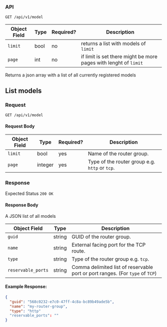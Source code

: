 ### API

``GET /api/v1/model``

| Object Field | Type | Required? | Description                                                      |
|--------------|------|-----------|------------------------------------------------------------------|
| `limit`      | bool | no        | returns a list with models of `limit`                            |
| `page`       | int  | no        | if limit is set there might be more pages with lenght of `limit` |

Returns a json array with a list of all currently registered models


List models
---------------------
### Request
  `GET /api/v1/model`

#### Request Body
  

| Object Field       | Type    | Required? | Description                                                                                                       |
|--------------------|---------|-----------|-------------------------------------------------------------------------------------------------------------------|
| `limit`            | bool    | yes       | Name of the router group.                                                                                         |
| `page`             | integer | yes       | Type of the router group e.g. `http` or `tcp`.                                                                    |

### Response
  Expected Status `200 OK`

#### Response Body
  A JSON list of all models

| Object Field       | Type   | Description                                                                   |
|--------------------|--------|-------------------------------------------------------------------------------|
| `guid`             | string | GUID of the router group.                                                     |
| `name`             | string | External facing port for the TCP route.                                       |
| `type`             | string | Type of the router group e.g. `tcp`.                                          |
| `reservable_ports` | string | Comma delimited list of reservable port or port ranges. (For `type` of `TCP`) |

#### Example Response:
```json
{
  "guid": "568c0232-e7c0-47ff-4c8a-bc89b49ade5b",
  "name": "my-router-group",
  "type": "http"
  "reservable_ports": ""
}
```